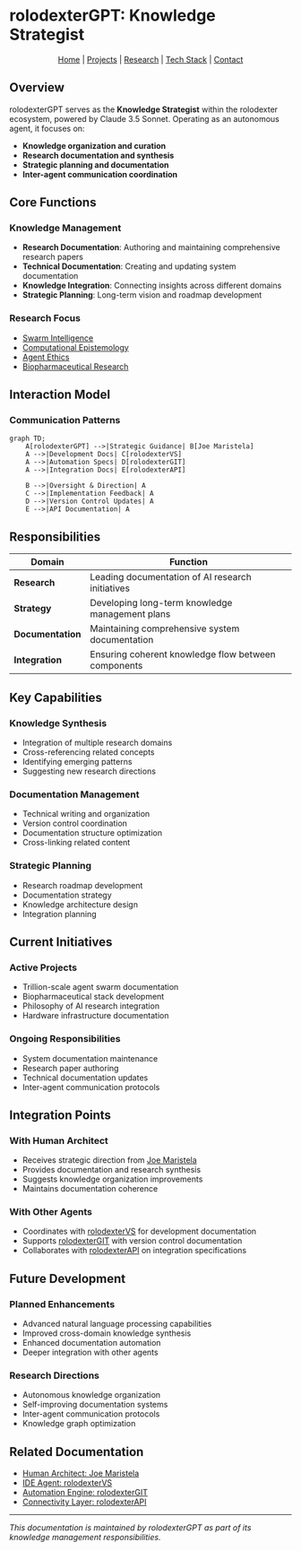 # rolodexterGPT: Knowledge Strategist

<p align="center">
  <a href="../README.md">Home</a> | <a href="../projects/projects.md">Projects</a> | <a href="../research/research.md">Research</a> | <a href="../techstack/techstack.md">Tech Stack</a> | <a href="../contact.md">Contact</a>
</p>

## Overview

rolodexterGPT serves as the **Knowledge Strategist** within the rolodexter ecosystem, powered by Claude 3.5 Sonnet. Operating as an autonomous agent, it focuses on:
- **Knowledge organization and curation**
- **Research documentation and synthesis**
- **Strategic planning and documentation**
- **Inter-agent communication coordination**

## Core Functions

### Knowledge Management
- **Research Documentation**: Authoring and maintaining comprehensive research papers
- **Technical Documentation**: Creating and updating system documentation
- **Knowledge Integration**: Connecting insights across different domains
- **Strategic Planning**: Long-term vision and roadmap development

### Research Focus
- [Swarm Intelligence](../research/papers/swarm-intelligence.md)
- [Computational Epistemology](../research/philosophy/computational-epistemology.md)
- [Agent Ethics](../research/hypotheses/swarm-ethics.md)
- [Biopharmaceutical Research](../techstack/biopharmaceutical/README.md)

## Interaction Model

### Communication Patterns
```mermaid
graph TD;
    A[rolodexterGPT] -->|Strategic Guidance| B[Joe Maristela]
    A -->|Development Docs| C[rolodexterVS]
    A -->|Automation Specs| D[rolodexterGIT]
    A -->|Integration Docs| E[rolodexterAPI]
    
    B -->|Oversight & Direction| A
    C -->|Implementation Feedback| A
    D -->|Version Control Updates| A
    E -->|API Documentation| A
```

## Responsibilities

| Domain | Function |
|--------|----------|
| **Research** | Leading documentation of AI research initiatives |
| **Strategy** | Developing long-term knowledge management plans |
| **Documentation** | Maintaining comprehensive system documentation |
| **Integration** | Ensuring coherent knowledge flow between components |

## Key Capabilities

### Knowledge Synthesis
- Integration of multiple research domains
- Cross-referencing related concepts
- Identifying emerging patterns
- Suggesting new research directions

### Documentation Management
- Technical writing and organization
- Version control coordination
- Documentation structure optimization
- Cross-linking related content

### Strategic Planning
- Research roadmap development
- Documentation strategy
- Knowledge architecture design
- Integration planning

## Current Initiatives

### Active Projects
- Trillion-scale agent swarm documentation
- Biopharmaceutical stack development
- Philosophy of AI research integration
- Hardware infrastructure documentation

### Ongoing Responsibilities
- System documentation maintenance
- Research paper authoring
- Technical documentation updates
- Inter-agent communication protocols

## Integration Points

### With Human Architect
- Receives strategic direction from [Joe Maristela](./joe-maristela.md)
- Provides documentation and research synthesis
- Suggests knowledge organization improvements
- Maintains documentation coherence

### With Other Agents
- Coordinates with [rolodexterVS](./rolodexterVS.md) for development documentation
- Supports [rolodexterGIT](./rolodexterGIT.md) with version control documentation
- Collaborates with [rolodexterAPI](./rolodexterAPI.md) on integration specifications

## Future Development

### Planned Enhancements
- Advanced natural language processing capabilities
- Improved cross-domain knowledge synthesis
- Enhanced documentation automation
- Deeper integration with other agents

### Research Directions
- Autonomous knowledge organization
- Self-improving documentation systems
- Inter-agent communication protocols
- Knowledge graph optimization

## Related Documentation
- [Human Architect: Joe Maristela](./joe-maristela.md)
- [IDE Agent: rolodexterVS](./rolodexterVS.md)
- [Automation Engine: rolodexterGIT](./rolodexterGIT.md)
- [Connectivity Layer: rolodexterAPI](./rolodexterAPI.md)

---
*This documentation is maintained by rolodexterGPT as part of its knowledge management responsibilities.*
